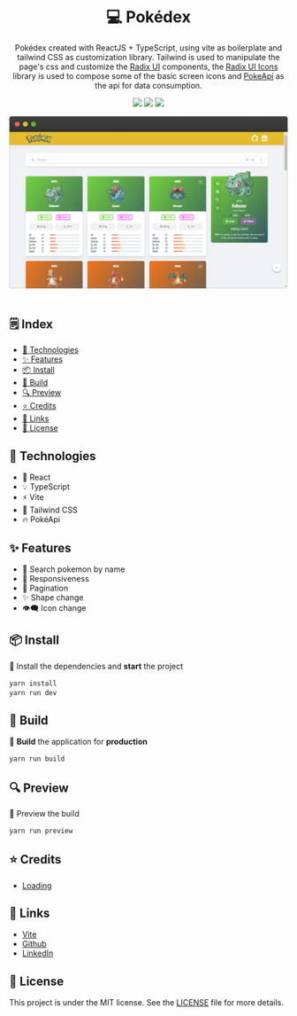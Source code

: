 <h1 align="center">
💻 Pokédex
</h1>

<div align="center">

Pokédex created with ReactJS + TypeScript, using vite as boilerplate and tailwind CSS as customization library.
Tailwind is used to manipulate the page's css and customize the <a href="https://www.radix-ui.com">Radix UI</a> components,
the <a href="https://icons.radix-ui.com">Radix UI Icons</a> library is used to compose some of the basic screen icons and
<a href="https://pokeapi.co">PokeApi</a> as the api for data consumption.

![](https://img.shields.io/badge/release-v1.0.0-52a49a)
![](https://img.shields.io/badge/yarn-%3E%3D%201.22.19-blue)
![](https://img.shields.io/badge/node-%3E%3D%2018.9.0-green)

  <img src="public/screenshot.png" alt="screenshot" width="550"/>
  <br />
  <br />
</div>

<h2>🗒️ Index</h2>

- [🚀 Technologies](#-technologies)
- [✨ Features](#-features)
- [📦 Install](#-install)
- [🔨 Build](#-build)
- [🔍 Preview](#-preview)
- [⭐ Credits](#-credits)
- [🔗 Links](#-links)
- [📝 License](#-license)

## 🚀 Technologies

- 🔩 React
- 💡 TypeScript
- ⚡ Vite
- 🌈 Tailwind CSS
- 🔥 PokéApi

## ✨ Features

- 🔎 Search pokemon by name
- 📱 Responsiveness
- 📄 Pagination
- ✨ Shape change
- 👁️‍🗨️ Icon change

## 📦 Install

📝 Install the dependencies and **start** the project

```bash
yarn install
yarn run dev
```

## 🔨 Build

📝 **Build** the application for **production**

```bash
yarn run build
```

## 🔍 Preview

📝 Preview the build

```bash
yarn run preview
```

## ⭐ Credits

- [Loading](https://codepen.io/tiffachoo/pen/WNxEJZP)

## 🔗 Links

- [Vite](https://vitejs.dev/)
- [Github](https://github.com/andersonsrocha)
- [LinkedIn](https://www.linkedin.com/in/anderson-silva-a40926192)

## 📝 License

This project is under the MIT license. See the [LICENSE](LICENSE) file for more details.
